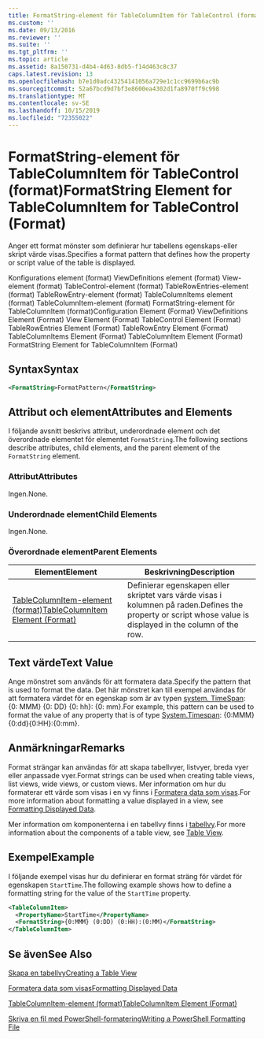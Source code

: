 ```yaml
---
title: FormatString-element för TableColumnItem för TableControl (format) | Microsoft Docs
ms.custom: ''
ms.date: 09/13/2016
ms.reviewer: ''
ms.suite: ''
ms.tgt_pltfrm: ''
ms.topic: article
ms.assetid: 8a150731-d4b4-4d63-8db5-f14d463c8c37
caps.latest.revision: 13
ms.openlocfilehash: b7e1d0adc43254141056a729e1c1cc9699b6ac9b
ms.sourcegitcommit: 52a67bcd9d7bf3e8600ea4302d1fa8970ff9c998
ms.translationtype: MT
ms.contentlocale: sv-SE
ms.lasthandoff: 10/15/2019
ms.locfileid: "72355022"
---
```

# <a name="formatstring-element-for-tablecolumnitem-for-tablecontrol-format"></a><span data-ttu-id="cac02-102">FormatString-element för TableColumnItem för TableControl (format)</span><span class="sxs-lookup"><span data-stu-id="cac02-102">FormatString Element for TableColumnItem for TableControl (Format)</span></span>

<span data-ttu-id="cac02-103">Anger ett format mönster som definierar hur tabellens egenskaps-eller skript värde visas.</span><span class="sxs-lookup"><span data-stu-id="cac02-103">Specifies a format pattern that defines how the property or script value of the table is displayed.</span></span>

<span data-ttu-id="cac02-104">Konfigurations element (format) ViewDefinitions element (format) View-element (format) TableControl-element (format) TableRowEntries-element (format) TableRowEntry-element (format) TableColumnItems element (format) TableColumnItem-element (format) FormatString-element för TableColumnItem (format)</span><span class="sxs-lookup"><span data-stu-id="cac02-104">Configuration Element (Format) ViewDefinitions Element (Format) View Element (Format) TableControl Element (Format) TableRowEntries Element (Format) TableRowEntry Element (Format) TableColumnItems Element (Format) TableColumnItem Element (Format) FormatString Element for TableColumnItem (Format)</span></span>

## <a name="syntax"></a><span data-ttu-id="cac02-105">Syntax</span><span class="sxs-lookup"><span data-stu-id="cac02-105">Syntax</span></span>

```xml
<FormatString>FormatPattern</FormatString>
```

## <a name="attributes-and-elements"></a><span data-ttu-id="cac02-106">Attribut och element</span><span class="sxs-lookup"><span data-stu-id="cac02-106">Attributes and Elements</span></span>

<span data-ttu-id="cac02-107">I följande avsnitt beskrivs attribut, underordnade element och det överordnade elementet för elementet `FormatString`.</span><span class="sxs-lookup"><span data-stu-id="cac02-107">The following sections describe attributes, child elements, and the parent element of the `FormatString` element.</span></span>

### <a name="attributes"></a><span data-ttu-id="cac02-108">Attribut</span><span class="sxs-lookup"><span data-stu-id="cac02-108">Attributes</span></span>

<span data-ttu-id="cac02-109">Ingen.</span><span class="sxs-lookup"><span data-stu-id="cac02-109">None.</span></span>

### <a name="child-elements"></a><span data-ttu-id="cac02-110">Underordnade element</span><span class="sxs-lookup"><span data-stu-id="cac02-110">Child Elements</span></span>

<span data-ttu-id="cac02-111">Ingen.</span><span class="sxs-lookup"><span data-stu-id="cac02-111">None.</span></span>

### <a name="parent-elements"></a><span data-ttu-id="cac02-112">Överordnade element</span><span class="sxs-lookup"><span data-stu-id="cac02-112">Parent Elements</span></span>

|<span data-ttu-id="cac02-113">Element</span><span class="sxs-lookup"><span data-stu-id="cac02-113">Element</span></span>|<span data-ttu-id="cac02-114">Beskrivning</span><span class="sxs-lookup"><span data-stu-id="cac02-114">Description</span></span>|
|-------------|-----------------|
|[<span data-ttu-id="cac02-115">TableColumnItem-element (format)</span><span class="sxs-lookup"><span data-stu-id="cac02-115">TableColumnItem Element (Format)</span></span>](./tablecolumnitem-element-for-tablecolumnitems-for-tablecontrol-format.md)|<span data-ttu-id="cac02-116">Definierar egenskapen eller skriptet vars värde visas i kolumnen på raden.</span><span class="sxs-lookup"><span data-stu-id="cac02-116">Defines the property or script whose value is displayed in the column of the row.</span></span>|

## <a name="text-value"></a><span data-ttu-id="cac02-117">Text värde</span><span class="sxs-lookup"><span data-stu-id="cac02-117">Text Value</span></span>

<span data-ttu-id="cac02-118">Ange mönstret som används för att formatera data.</span><span class="sxs-lookup"><span data-stu-id="cac02-118">Specify the pattern that is used to format the data.</span></span> <span data-ttu-id="cac02-119">Det här mönstret kan till exempel användas för att formatera värdet för en egenskap som är av typen [system. TimeSpan](/dotnet/api/System.TimeSpan): {0: MMM} {0: DD} {0: hh}: {0: mm}.</span><span class="sxs-lookup"><span data-stu-id="cac02-119">For example, this pattern can be used to format the value of any property that is of type [System.Timespan](/dotnet/api/System.TimeSpan): {0:MMM}{0:dd}{0:HH}:{0:mm}.</span></span>

## <a name="remarks"></a><span data-ttu-id="cac02-120">Anmärkningar</span><span class="sxs-lookup"><span data-stu-id="cac02-120">Remarks</span></span>

<span data-ttu-id="cac02-121">Format strängar kan användas för att skapa tabellvyer, listvyer, breda vyer eller anpassade vyer.</span><span class="sxs-lookup"><span data-stu-id="cac02-121">Format strings can be used when creating table views, list views, wide views, or custom views.</span></span> <span data-ttu-id="cac02-122">Mer information om hur du formaterar ett värde som visas i en vy finns i [Formatera data som visas](./formatting-displayed-data.md).</span><span class="sxs-lookup"><span data-stu-id="cac02-122">For more information about formatting a value displayed in a view, see [Formatting Displayed Data](./formatting-displayed-data.md).</span></span>

<span data-ttu-id="cac02-123">Mer information om komponenterna i en tabellvy finns i [tabellvy](./creating-a-table-view.md).</span><span class="sxs-lookup"><span data-stu-id="cac02-123">For more information about the components of a table view, see [Table View](./creating-a-table-view.md).</span></span>

## <a name="example"></a><span data-ttu-id="cac02-124">Exempel</span><span class="sxs-lookup"><span data-stu-id="cac02-124">Example</span></span>

<span data-ttu-id="cac02-125">I följande exempel visas hur du definierar en format sträng för värdet för egenskapen `StartTime`.</span><span class="sxs-lookup"><span data-stu-id="cac02-125">The following example shows how to define a formatting string for the value of the `StartTime` property.</span></span>

```xml
<TableColumnItem>
  <PropertyName>StartTime</PropertyName>
  <FormatString>{0:MMM} (0:DD) (0:HH):(0:MM)</FormatString>
</TableColumnItem>
```

## <a name="see-also"></a><span data-ttu-id="cac02-126">Se även</span><span class="sxs-lookup"><span data-stu-id="cac02-126">See Also</span></span>

[<span data-ttu-id="cac02-127">Skapa en tabellvy</span><span class="sxs-lookup"><span data-stu-id="cac02-127">Creating a Table View</span></span>](./creating-a-table-view.md)

[<span data-ttu-id="cac02-128">Formatera data som visas</span><span class="sxs-lookup"><span data-stu-id="cac02-128">Formatting Displayed Data</span></span>](./formatting-displayed-data.md)

[<span data-ttu-id="cac02-129">TableColumnItem-element (format)</span><span class="sxs-lookup"><span data-stu-id="cac02-129">TableColumnItem Element (Format)</span></span>](./tablecolumnitem-element-for-tablecolumnitems-for-tablecontrol-format.md)

[<span data-ttu-id="cac02-130">Skriva en fil med PowerShell-formatering</span><span class="sxs-lookup"><span data-stu-id="cac02-130">Writing a PowerShell Formatting File</span></span>](./writing-a-powershell-formatting-file.md)
